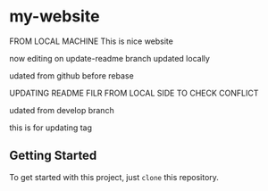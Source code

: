 # my-website
FROM LOCAL MACHINE
This is nice website

now editing on update-readme branch
updated locally

udated from github before rebase


UPDATING README FILR FROM LOCAL SIDE
TO CHECK CONFLICT

udated from develop branch

this is for updating tag

## Getting Started

To get started with this project, just `clone` this repository.
